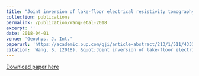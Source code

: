 ```yaml
---
title: "Joint inversion of lake-floor electrical resistivity tomography and boat-towed radiomagnetotelluric data illustrated on synthetic data and an application from the Äspö Hard Rock Laboratory site, Sweden"
collection: publications
permalink: /publication/Wang-etal-2018
excerpt: ''
date: 2018-04-01
venue: 'Geophys. J. Int.'
paperurl: 'https://academic.oup.com/gji/article-abstract/213/1/511/4331636'
citation: 'Wang, S. (2018). &quot;Joint inversion of lake-floor electrical resistivity tomography and boat-towed radiomagnetotelluric data illustrated on synthetic data and an application from the Äspö Hard Rock Laboratory site, Sweden.&quot; <i>Geophys. J. Int.</i>. 213(1), 511-533.'
---
```



[Download paper here](https://academic.oup.com/gji/article-abstract/213/1/511/4331636)

